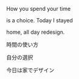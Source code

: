 How you spend your time

is a choice. Today I stayed

home, all day redesign.


時間の使い方

自分の選択

今日は家でデザイン